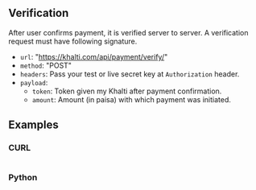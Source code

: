 ## Verification
After user confirms payment, it is verified server to server.
A verification request must have following signature.

- `url`: "https://khalti.com/api/payment/verify/"
- `method`: "POST"
- `headers`: Pass your test or live secret key at `Authorization` header.
- `payload`:
	- `token`: Token given my Khalti after payment confirmation.
	- `amount`: Amount (in paisa) with which payment was initiated.

## Examples
### CURL

```curl
```

### Python

```python
```
